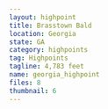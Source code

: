 ```yaml
---
layout: highpoint
title: Brasstown Bald
location: Georgia
state: GA
category: highpoints
tag: Highpoints
tagline: 4,783 feet
name: georgia_highpoint
files: 8
thumbnail: 6
---
```

